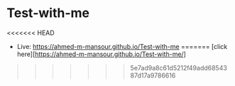 # Test-with-me
<<<<<<< HEAD
- Live: https://ahmed-m-mansour.github.io/Test-with-me
=======
[click here][https://ahmed-m-mansour.github.io/Test-with-me/]
>>>>>>> 5e7ad9a8c61d5212f49add6854387d17a9786616
